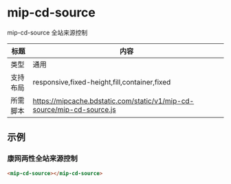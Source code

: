 # mip-cd-source

mip-cd-source 全站来源控制

标题|内容
----|----
类型|通用
支持布局|responsive,fixed-height,fill,container,fixed
所需脚本|https://mipcache.bdstatic.com/static/v1/mip-cd-source/mip-cd-source.js

## 示例

### 康网两性全站来源控制
```html
<mip-cd-source></mip-cd-source>
```  

